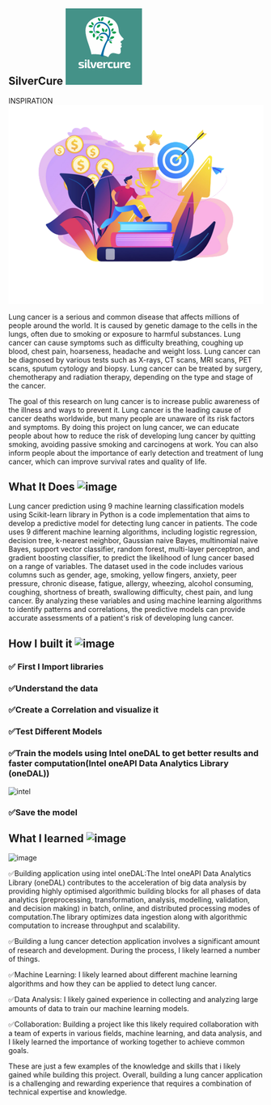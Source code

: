 ## SilverCure ![image](assets/imgs/logo.png)

 INSPIRATION ![image](assets/imgs/motivation.png)

Lung cancer is a serious and common disease that affects millions of people around the world. It is caused by genetic damage to the cells in the lungs, often due to smoking or exposure to harmful substances. Lung cancer can cause symptoms such as difficulty breathing, coughing up blood, chest pain, hoarseness, headache and weight loss. Lung cancer can be diagnosed by various tests such as X-rays, CT scans, MRI scans, PET scans, sputum cytology and biopsy. Lung cancer can be treated by surgery, chemotherapy and radiation therapy, depending on the type and stage of the cancer.

The goal of this research on lung cancer is to increase public awareness of the illness and ways to prevent it. Lung cancer is the leading cause of cancer deaths worldwide, but many people are unaware of its risk factors and symptoms. By doing this project on lung cancer, we can educate people about how to reduce the risk of developing lung cancer by quitting smoking, avoiding passive smoking and carcinogens at work. You can also inform people about the importance of early detection and treatment of lung cancer, which can improve survival rates and quality of life.

## What It Does ![image](https://user-images.githubusercontent.com/72274851/218503394-b52dfcc9-0620-4f44-94f5-46a09a5cc970.png)

Lung cancer prediction using 9 machine learning classification models using Scikit-learn library in Python is a code implementation that aims to develop a predictive model for detecting lung cancer in patients. The code uses 9 different machine learning algorithms, including logistic regression, decision tree, k-nearest neighbor, Gaussian naive Bayes, multinomial naive Bayes, support vector classifier, random forest, multi-layer perceptron, and gradient boosting classifier, to predict the likelihood of lung cancer based on a range of variables. The dataset used in the code includes various columns such as gender, age, smoking, yellow fingers, anxiety, peer pressure, chronic disease, fatigue, allergy, wheezing, alcohol consuming, coughing, shortness of breath, swallowing difficulty, chest pain, and lung cancer. By analyzing these variables and using machine learning algorithms to identify patterns and correlations, the predictive models can provide accurate assessments of a patient's risk of developing lung cancer.

## How I built it ![image](https://user-images.githubusercontent.com/72274851/218502434-f6e66043-0db0-4f85-b7f4-f33b2d33df1f.png)

### ✅ First I Import libraries

### ✅Understand the data

### ✅Create a Correlation and visualize it

### ✅Test Different Models

### ✅Train the models using Intel oneDAL to get better results and faster computation(Intel oneAPI Data Analytics Library (oneDAL))
![intel](https://user-images.githubusercontent.com/72274851/218504609-585bcebe-5101-4477-bdd2-3a1ba13a64a8.png)

### ✅Save the model


## What I learned ![image](https://user-images.githubusercontent.com/72274851/218499685-e8d445fc-e35e-4ab5-abc1-c32462592603.png)


![image](https://user-images.githubusercontent.com/72274851/220130227-3c48e87b-3e68-4f1c-b0e4-8e3ad9a4805a.png)

✅Building application using intel oneDAL:The Intel oneAPI Data Analytics Library (oneDAL) contributes to the acceleration of big data analysis by providing highly optimised algorithmic building blocks for all phases of data analytics (preprocessing, transformation, analysis, modelling, validation, and decision making) in batch, online, and distributed processing modes of computation.The library optimizes data ingestion along with algorithmic computation to increase throughput and scalability.

✅Building a lung cancer detection application involves a significant amount of research and development. During the process, I likely learned a number of things.

✅Machine Learning: I likely learned about different machine learning algorithms and how they can be applied to detect lung cancer.

✅Data Analysis: I likely gained experience in collecting and analyzing large amounts of data to train our machine learning models.

✅Collaboration: Building a project like this likely required collaboration with a team of experts in various fields, machine learning, and data analysis, and I likely learned the importance of working together to achieve common goals.

These are just a few examples of the knowledge and skills that i likely gained while building this project. 
Overall, building a lung cancer application is a challenging and rewarding experience that requires a combination of technical expertise and knowledge.
